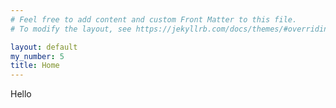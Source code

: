 ```yaml
---
# Feel free to add content and custom Front Matter to this file.
# To modify the layout, see https://jekyllrb.com/docs/themes/#overriding-theme-defaults

layout: default
my_number: 5
title: Home
---
```

Hello